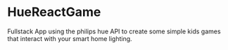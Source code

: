 # HueReactGame
Fullstack App using the philips hue API to create some simple kids games that interact with your smart home lighting.
